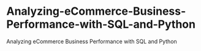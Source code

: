 # Analyzing-eCommerce-Business-Performance-with-SQL-and-Python
Analyzing eCommerce Business Performance with SQL and Python
